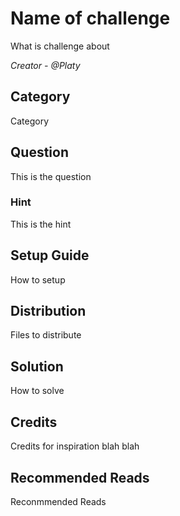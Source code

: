# Name of challenge
What is challenge about

<i>Creator - @Platy</i>

## Category
Category

## Question
This is the question

### Hint
This is the hint

## Setup Guide
How to setup

## Distribution
Files to distribute

## Solution
How to solve

## Credits
Credits for inspiration blah blah

## Recommended Reads
Reconmmended Reads